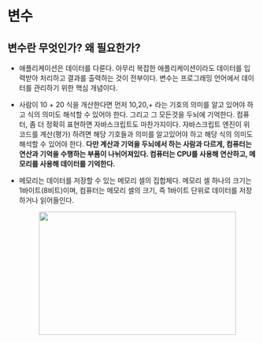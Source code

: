 # 변수

## 변수란 무엇인가? 왜 필요한가?

- 애플리케이션은 데이터를 다룬다. 아무리 복잡한 애플리케이션이라도 데이터를 입력받아 처리하고 결과를 출력하는 것이 전부이다.
  변수는 프로그래밍 언어에서 데이터를 관리하기 위한 핵심 개념이다.

- 사람이 10 + 20 식을 개산한다면 먼저 10,20,+ 라는 기호의 의미를 알고 있어야 하고 식의 의미도 해석할 수 있어야 한다.
  그리고 그 모든것을 두뇌에 기억한다. 컴퓨터, 좀 더 정확히 표현하면 자바스크립트도 마찬가지이다. 자바스크립트 엔진이 위 코드를 계산(평가)
  하려면 해당 기호들과 의미를 알고있어야 하고 해당 식의 의미도 해석할 수 있어야 한다. <strong>다만 계산과 기억을 두뇌에서 하는 사람과 다르게, 컴퓨터는
  연산과 기억을 수행하는 부품이 나뉘어져있다. 컴퓨터는 CPU를 사용해 연산하고, 메모리를 사용해 데이터를 기억한다.</strong>

- 메모리는 데이터를 저장할 수 있는 메모리 셀의 집합체다. 메모리 셀 하나의 크기는 1바이트(8비트)이며, 컴퓨터는 메모리 셀의 크기, 즉 1바이트 단위로 데이터를 저장하거나 읽어들인다.
  <center><img src="/01_프로그래밍_img/메모리(메모리셀).jpg" width="400" height="250"/></center>

